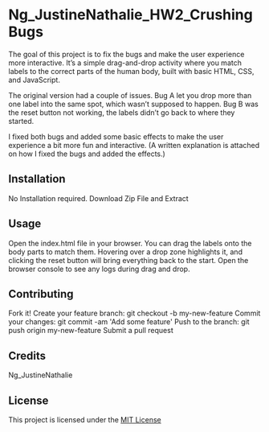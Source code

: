 # Ng_JustineNathalie_HW2_CrushingBugs
The goal of this project is to fix the bugs and make the user experience more interactive. It’s a simple drag-and-drop activity where you match labels to the correct parts of the human body, built with basic HTML, CSS, and JavaScript.

The original version had a couple of issues. Bug A let you drop more than one label into the same spot, which wasn’t supposed to happen. Bug B was the reset button not working, the labels didn’t go back to where they started.

I fixed both bugs and added some basic effects to make the user experience a bit more fun and interactive.  (A written explanation is attached on how I fixed the bugs and added the effects.)

## Installation
No Installation required. 
Download Zip File and Extract

## Usage
Open the index.html file in your browser.
You can drag the labels onto the body parts to match them.
Hovering over a drop zone highlights it, and clicking the reset button will bring everything back to the start.
Open the browser console to see any logs during drag and drop.

## Contributing
Fork it! Create your feature branch: git checkout -b my-new-feature Commit your changes: git commit -am 'Add some feature' Push to the branch: git push origin my-new-feature Submit a pull request

## Credits
Ng_JustineNathalie

## License
This project is licensed under the [MIT License](LICENSE)
